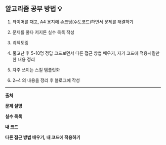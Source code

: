 ## 알고리즘 공부 방법 💡

1. 타이머를 재고, A4 용지에 손코딩(수도코드)하면서 문제를 해결하기

2. 문제를 풀다 저지른 실수 목록 작성

3. 리펙토링

4. 풀고난 후 5-10명 정답 코드보면서 다른 접근 방법 배우기, 자기 코드에 적용시킬만한 내용 정리

5. 자주 쓰이는 스킬 템플릿화

6. 2~4 의 내용을 정리 후 블로그에 작성

---
**출처**

**문제 설명**

**실수 목록**

**내 코드**

**다른 접근 방법 배우기, 내 코드에 적용하기**